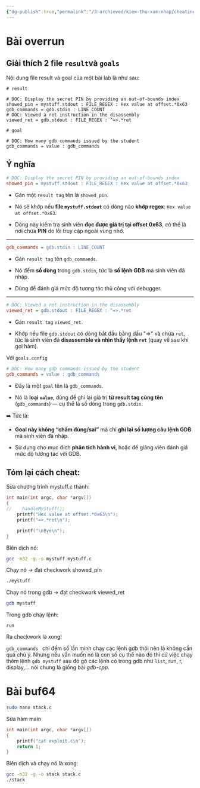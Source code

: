 ```yaml
---
{"dg-publish":true,"permalink":"/3-archieved/kiem-thu-xam-nhap/cheating-th-3/","created":"2025-05-30T01:05:51.000+07:00"}
---
```



# Bài overrun
## Giải thích 2 file `result`và `goals`
Nội dung file result và goal của một bài lab là như sau:
```
# result

# DOC: Display the secret PIN by providing an out-of-bounds index
showed_pin = mystuff.stdout : FILE_REGEX : Hex value at offset.*0x63
gdb_commands = gdb.stdin : LINE_COUNT
# DOC: Viewed a ret instruction in the disassembly
viewed_ret = gdb.stdout : FILE_REGEX : ^=>.*ret
```

```
# goal

# DOC: How many gdb commands issued by the student
gdb_commands = value : gdb_commands

```

## Ý nghĩa
```ini
# DOC: Display the secret PIN by providing an out-of-bounds index
showed_pin = mystuff.stdout : FILE_REGEX : Hex value at offset.*0x63
```

- Gán một `result tag` tên là `showed_pin`.
    
- Nó sẽ khớp nếu **file `mystuff.stdout`** có dòng nào **khớp regex**: `Hex value at offset.*0x63`.
    
- Dòng này kiểm tra sinh viên **đọc được giá trị tại offset 0x63**, có thể là nơi chứa **PIN** do lỗi truy cập ngoài vùng nhớ.
    

---

```ini
gdb_commands = gdb.stdin : LINE_COUNT
```

- Gán `result tag` tên `gdb_commands`.
    
- Nó đếm **số dòng** trong `gdb.stdin`, tức là **số lệnh GDB** mà sinh viên đã nhập.
    
- Dùng để đánh giá mức độ tương tác thủ công với debugger.
    

---

```ini
# DOC: Viewed a ret instruction in the disassembly
viewed_ret = gdb.stdout : FILE_REGEX : ^=>.*ret
```

- Gán `result tag` `viewed_ret`.
    
- Khớp nếu file `gdb.stdout` có dòng bắt đầu bằng dấu "=>" và chứa `ret`, tức là sinh viên đã **disassemble và nhìn thấy lệnh `ret`** (quay về sau khi gọi hàm).
    
Với `goals.config`

```ini
# DOC: How many gdb commands issued by the student
gdb_commands = value : gdb_commands
```

- Đây là một `goal` tên là `gdb_commands`.
    
- Nó là **loại `value`**, dùng để ghi lại giá trị **từ result tag cùng tên** (`gdb_commands`) — cụ thể là số dòng trong `gdb.stdin`.
    

➡️ Tức là:

- **Goal này không “chấm đúng/sai”** mà chỉ **ghi lại số lượng câu lệnh GDB** mà sinh viên đã nhập.
    
- Sử dụng cho mục đích **phân tích hành vi**, hoặc để giảng viên đánh giá mức độ tương tác với GDB.
## Tóm lại cách cheat:
Sửa chương trình mystuff.c thành:
```c
int main(int argc, char *argv[])
{
//    handleMyStuff();
    printf("Hex value at offset.*0x63\n");
    printf("=>.*ret\n");

    printf("\nBye\n");
}

```

Biên dịch nó:
```bash
gcc -m32 -g -o mystuff mystuff.c
```

Chạy nó -> đạt checkwork showed_pin
```bash
./mystuff
```

Chạy nó trong gdb -> đạt checkwork viewed_ret 
```bash
gdb mystuff
```
Trong gdb chạy lệnh:
```
run
```

Ra checkwork là xong!

`gdb_commands ` chỉ đếm số lần mình chạy các lệnh gdb thôi nên là không cần quá chú ý.  Nhưng nếu vẫn muốn nó là con số cụ thể nào đó thì cứ việc chạy thêm lệnh `gdb mystuff` sau đó gõ các lệnh có trong gdb như `list`, run, r, display,... nói chung là giống bài _gdb-cpp_.

# Bài buf64
``` bash
sudo nano stack.c
```
Sửa hàm main
```c
int main(int argc, char *argv[])
{
    printf("cat exploit.c\n");
    return 1;
}

```

Biên dịch và chạy nó là xong:
``` bash
gcc -m32 -g -o stack stack.c
./stack
```